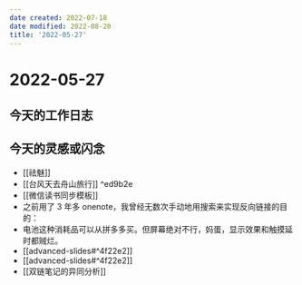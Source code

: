 ```yaml
---
date created: 2022-07-18
date modified: 2022-08-20
title: '2022-05-27'
---
```


# 2022-05-27

## 今天的工作日志

## 今天的灵感或闪念

- [[祛魅]]
- [[台风天去舟山旅行]] ^ed9b2e
- [[微信读书同步模板]]
- 之前用了 3 年多 onenote，我曾经无数次手动地用搜索来实现反向链接的目的：
- 电池这种消耗品可以从拼多多买。但屏幕绝对不行，妈蛋，显示效果和触摸延时都贼烂。
- [[advanced-slides#^4f22e2]]
- [[advanced-slides#^4f22e2]]
- [[双链笔记的异同分析]]
